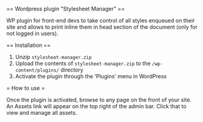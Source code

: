 == Wordpress plugin "Stylesheet Manager" ==

WP plugin for front-end devs to take control of all styles enqueued on their site and allows to print inline them in head section of the document (only for not logged in users).


== Installation ==

1. Unzip `stylesheet-manager.zip`
2. Upload the contents of `stylesheet-manager.zip` to the `/wp-content/plugins/` directory
3. Activate the plugin through the 'Plugins' menu in WordPress

= How to use =

Once the plugin is activated, browse to any page on the front of your site. An Assets link will appear on the top right of the admin bar. Click that to view and manage all assets.

